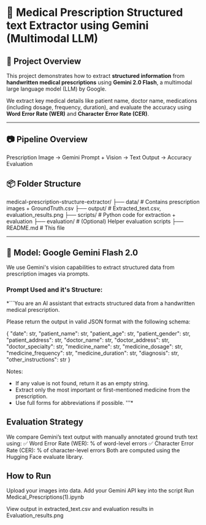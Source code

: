 # 🧠 Medical Prescription Structured text Extractor using Gemini (Multimodal LLM)

## 📌 Project Overview
This project demonstrates how to extract **structured information** from **handwritten medical prescriptions** using **Gemini 2.0 Flash**, a multimodal large language model (LLM) by Google.

We extract key medical details like patient name, doctor name, medications (including dosage, frequency, duration), and evaluate the accuracy using **Word Error Rate (WER)** and **Character Error Rate (CER)**.

---

## 📷 Pipeline Overview
Prescription Image → Gemini Prompt + Vision → Text Output → Accuracy Evaluation

## 📦 Folder Structure
medical-prescription-structure-extractor/ ├── data/ # Contains prescription images + GroundTruth.csv ├── output/ # Extracted_text.csv, evaluation_results.png ├── scripts/ # Python code for extraction + evaluation ├── evaluation/ # (Optional) Helper evaluation scripts ├── README.md # This file

---

## 🧠 Model: Google Gemini Flash 2.0

We use Gemini's vision capabilities to extract structured data from prescription images via prompts.

### Prompt Used and it's Structure:
*```You are an AI assistant that extracts structured data from a handwritten medical prescription.

Please return the output in valid JSON format with the following schema:

{
  "date": str,
  "patient_name": str,
  "patient_age": str,
  "patient_gender": str,
  "patient_address": str,
  "doctor_name": str,
  "doctor_address": str,
  "doctor_specialty": str,
  "medicine_name": str,
  "medicine_dosage": str,
  "medicine_frequency": str,
  "medicine_duration": str,
  "diagnosis": str,
  "other_instructions": str
}

Notes:
- If any value is not found, return it as an empty string.
- Extract only the most important or first-mentioned medicine from the prescription.
- Use full forms for abbreviations if possible.
'''*

## Evaluation Strategy
We compare Gemini’s text output with manually annotated ground truth text using:
✅ Word Error Rate (WER): % of word-level errors
✅ Character Error Rate (CER): % of character-level errors
Both are computed using the Hugging Face evaluate library.

## How to Run
Upload your images into data.
Add your Gemini API key into the script
Run Medical_Prescriptions(1).ipynb

View output in extracted_text.csv and evaluation results in Evaluation_results.png
